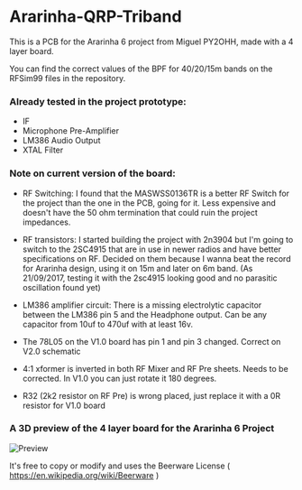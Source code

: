 # Ararinha-QRP-Triband

This is a PCB for the Ararinha 6 project from Miguel PY2OHH, made with a 4 layer board. 

You can find the correct values of the BPF for 40/20/15m bands on the RFSim99 files in the repository.

### Already tested in the project prototype:
* IF
* Microphone Pre-Amplifier
* LM386 Audio Output
* XTAL Filter

### Note on current version of the board:

* RF Switching: I found that the MASWSS0136TR is a better RF Switch for the project than the one in the PCB, going for it. Less expensive and doesn't have the 50 ohm termination that could ruin the project impedances.  

* RF transistors: I started building the project with 2n3904 but I'm going to switch to the 2SC4915 that are in use in newer radios and have better specifications on RF. Decided on them because I wanna beat the record for Ararinha design, using it on 15m and later on 
6m band. (As 21/09/2017, testing it with the 2sc4915 looking good and no parasitic oscillation found yet)

* LM386 amplifier circuit: There is a missing electrolytic capacitor between the LM386 pin 5 and the Headphone output. Can be any capacitor from 10uf to 470uf with at least 16v.

* The 78L05 on the V1.0 board has pin 1 and pin 3 changed. Correct on V2.0 schematic

* 4:1 xformer is inverted in both RF Mixer and RF Pre sheets. Needs to be corrected. In V1.0 you can just rotate it 180 degrees.

* R32 (2k2 resistor on RF Pre) is wrong placed, just replace it with a 0R resistor for V1.0 board


### A 3D preview of the 4 layer board for the Ararinha 6 Project
![Preview](https://github.com/PY1CX/Ararinha-QRP-Triband/raw/master/ArarinhaPCB3D.png)

It's free to copy or modify and uses the Beerware License ( https://en.wikipedia.org/wiki/Beerware )


